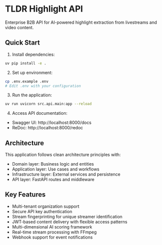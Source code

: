 # TLDR Highlight API

Enterprise B2B API for AI-powered highlight extraction from livestreams and video content.

## Quick Start

1. Install dependencies:
```bash
uv pip install -e .
```

2. Set up environment:
```bash
cp .env.example .env
# Edit .env with your configuration
```

3. Run the application:
```bash
uv run uvicorn src.api.main:app --reload
```

4. Access API documentation:
- Swagger UI: http://localhost:8000/docs
- ReDoc: http://localhost:8000/redoc

## Architecture

This application follows clean architecture principles with:
- Domain layer: Business logic and entities
- Application layer: Use cases and workflows
- Infrastructure layer: External services and persistence
- API layer: FastAPI routes and middleware

## Key Features

- Multi-tenant organization support
- Secure API key authentication
- Stream fingerprinting for unique streamer identification
- JWT-based content delivery with flexible access patterns
- Multi-dimensional AI scoring framework
- Real-time stream processing with FFmpeg
- Webhook support for event notifications